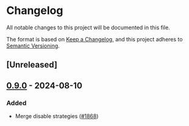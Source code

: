 # Changelog
All notable changes to this project will be documented in this file.

The format is based on [Keep a Changelog](https://keepachangelog.com/en/1.0.0/),
and this project adheres to [Semantic Versioning](https://semver.org/spec/v2.0.0.html).

## [Unreleased]

## [0.9.0](https://github.com/cargo-bins/cargo-binstall/compare/binstalk-types-v0.8.0...binstalk-types-v0.9.0) - 2024-08-10

### Added
- Merge disable strategies ([#1868](https://github.com/cargo-bins/cargo-binstall/pull/1868))
